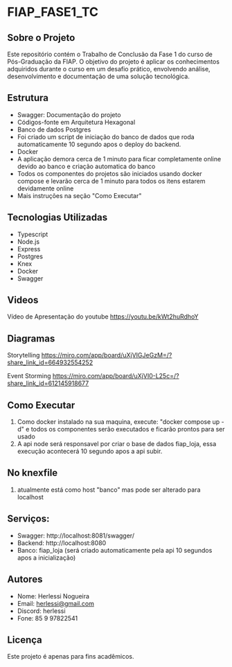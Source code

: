 # FIAP_FASE1_TC

## Sobre o Projeto

Este repositório contém o Trabalho de Conclusão da Fase 1 do curso de Pós-Graduação da FIAP. O objetivo do projeto é aplicar os conhecimentos adquiridos durante o curso em um desafio prático, envolvendo análise, desenvolvimento e documentação de uma solução tecnológica.

## Estrutura

- Swagger: Documentação do projeto
- Códigos-fonte em Arquitetura Hexagonal
- Banco de dados Postgres
- Foi criado um script de iniciação do banco de dados que roda automaticamente 10 segundo apos o deploy do backend.
- Docker
- A aplicação demora cerca de 1 minuto para ficar completamente online devido ao banco e criação automatica do banco
- Todos os componentes do projetos são iniciados usando docker compose e levarão cerca de 1 minuto para todos os itens estarem devidamente online
- Mais instruções na seção "Como Executar"

## Tecnologias Utilizadas

- Typescript
- Node.js
- Express
- Postgres
- Knex
- Docker
- Swagger

## Videos
Vídeo de Apresentação do youtube
https://youtu.be/kWt2huRdhoY

## Diagramas
Storytelling
https://miro.com/app/board/uXjVIGJeGzM=/?share_link_id=664932554252

Event Storming
https://miro.com/app/board/uXjVI0-L25c=/?share_link_id=612145918677


## Como Executar
1. Como docker instalado na sua maquina, execute: "docker compose up -d" e todos os componentes serão executados e ficarão prontos para ser usado
2. A api node será responsavel por criar o base de dados fiap_loja, essa execução acontecerá 10 segundo apos a api subir.

## No knexfile 
1. atualmente está como host "banco" mas pode ser alterado para localhost 

## Serviços:
- Swagger: http://localhost:8081/swagger/
- Backend: http://localhost:8080
- Banco: fiap_loja (será criado automaticamente pela api 10 segundos apos a inicialização)


## Autores
- Nome: Herlessi Nogueira
- Email: herlessi@gmail.com
- Discord: herlessi
- Fone: 85 9 97822541

## Licença

Este projeto é apenas para fins acadêmicos.
